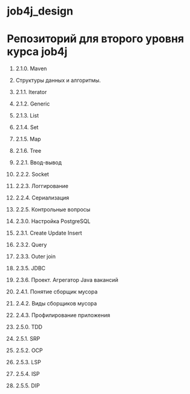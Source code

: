 # job4j_design
# Репозиторий для второго уровня курса job4j
1. 2.1.0. Maven

2. Структуры данных и алгоритмы.

3. 2.1.1. Iterator

4. 2.1.2. Generic

5. 2.1.3. List

6. 2.1.4. Set

7. 2.1.5. Map

8. 2.1.6. Tree

9. 2.2.1. Ввод-вывод

10. 2.2.2. Socket

11. 2.2.3. Логгирование

12. 2.2.4. Сериализация

13. 2.2.5. Контрольные вопросы

14. 2.3.0. Настройка PostgreSQL

15. 2.3.1. Create Update Insert

16. 2.3.2. Query

17. 2.3.3. Outer join

18. 2.3.5. JDBC

19. 2.3.6. Проект. Агрегатор Java вакансий

20. 2.4.1. Понятие сборщик мусора

21. 2.4.2. Виды сборщиков мусора

22. 2.4.3. Профилирование приложения

23. 2.5.0. TDD

24. 2.5.1. SRP

25. 2.5.2. OCP

26. 2.5.3. LSP

27. 2.5.4. ISP

28. 2.5.5. DIP
